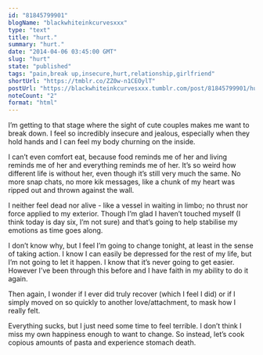 ```yaml
---
id: "81845799901"
blogName: "blackwhiteinkcurvesxxx"
type: "text"
title: "hurt."
summary: "hurt."
date: "2014-04-06 03:45:00 GMT"
slug: "hurt"
state: "published"
tags: "pain,break up,insecure,hurt,relationship,girlfriend"
shortUrl: "https://tmblr.co/ZZ0w-n1CEOylT"
postUrl: "https://blackwhiteinkcurvesxxx.tumblr.com/post/81845799901/hurt"
noteCount: "2"
format: "html"
---
```


I’m getting to that stage where the sight of cute couples makes me want to break down. I feel so incredibly insecure and jealous, especially when they hold hands and I can feel my body churning on the inside. 

I can’t even comfort eat, because food reminds me of her and living reminds me of her and everything reminds me of her. It’s so weird how different life is without her, even though it’s still very much the same. No more snap chats, no more kik messages, like a chunk of my heart was ripped out and thrown against the wall. 

I neither feel dead nor alive - like a vessel in waiting in limbo; no thrust nor force applied to my exterior. Though I’m glad I haven’t touched myself (I think today is day six, I’m not sure) and that’s going to help stabilise my emotions as time goes along.

I don’t know why, but I feel I’m going to change tonight, at least in the sense of taking action. I know I can easily be depressed for the rest of my life, but I’m not going to let it happen. I know that it’s never going to get easier. However I’ve been through this before and I have faith in my ability to do it again.

Then again, I wonder if I ever did truly recover (which I feel I did) or if I simply moved on so quickly to another love/attachment, to mask how I really felt. 

Everything sucks, but I just need some time to feel terrible. I don’t think I miss my own happiness enough to want to change. So instead, let’s cook copious amounts of pasta and experience stomach death.